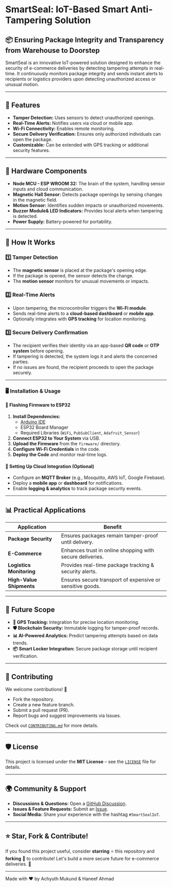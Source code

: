 # SmartSeal: IoT-Based Smart Anti-Tampering Solution

## 📦 Ensuring Package Integrity and Transparency from Warehouse to Doorstep

SmartSeal is an innovative IoT-powered solution designed to enhance the security of e-commerce deliveries by detecting tampering attempts in real-time. It continuously monitors package integrity and sends instant alerts to recipients or logistics providers upon detecting unauthorized access or unusual motion.

---

## 🚀 Features
- **Tamper Detection:** Uses sensors to detect unauthorized openings.
- **Real-Time Alerts:** Notifies users via cloud or mobile app.
- **Wi-Fi Connectivity:** Enables remote monitoring.
- **Secure Delivery Verification:** Ensures only authorized individuals can open the package.
- **Customizable:** Can be extended with GPS tracking or additional security features.

---

## 🔧 Hardware Components
- **Node MCU - ESP WROOM 32:** The brain of the system, handling sensor inputs and cloud communication.
- **Magnetic Hall Sensor:** Detects package openings by sensing changes in the magnetic field.
- **Motion Sensor:** Identifies sudden impacts or unauthorized movements.
- **Buzzer Module& LED Indicators:** Provides local alerts when tampering is detected.
- **Power Supply:** Battery-powered for portability.

---

## 📜 How It Works
### 1️⃣ Tamper Detection
- The **magnetic sensor** is placed at the package's opening edge.
- If the package is opened, the sensor detects the change.
- The **motion sensor** monitors for unusual movements or impacts.

### 2️⃣ Real-Time Alerts
- Upon tampering, the microcontroller triggers the **Wi-Fi module**.
- Sends real-time alerts to a **cloud-based dashboard** or **mobile app**.
- Optionally integrates with **GPS tracking** for location monitoring.

### 3️⃣ Secure Delivery Confirmation
- The recipient verifies their identity via an app-based **QR code** or **OTP system** before opening.
- If tampering is detected, the system logs it and alerts the concerned parties.
- If no issues are found, the recipient proceeds to open the package securely.

---

### 🖥️ Installation & Usage
#### 🔌 Flashing Firmware to ESP32
1. **Install Dependencies:**
   - [Arduino IDE](https://www.arduino.cc/en/software)
   - ESP32 Board Manager
   - Required Libraries (`WiFi`, `PubSubClient`, `Adafruit_Sensor`)
2. **Connect ESP32 to Your System** via USB.
3. **Upload the Firmware** from the `firmware/` directory.
4. **Configure Wi-Fi Credentials** in the code.
5. **Deploy the Code** and monitor real-time logs.

#### 📡 Setting Up Cloud Integration (Optional)
- Configure an **MQTT Broker** (e.g., Mosquitto, AWS IoT, Google Firebase).
- Deploy a **mobile app** or **dashboard** for notifications.
- Enable **logging & analytics** to track package security events.

---

## 📊 Practical Applications
| Application | Benefit |
|------------|---------|
| **Package Security** | Ensures packages remain tamper-proof until delivery. |
| **E-Commerce** | Enhances trust in online shopping with secure deliveries. |
| **Logistics Monitoring** | Provides real-time package tracking & security alerts. |
| **High-Value Shipments** | Ensures secure transport of expensive or sensitive goods. |

---

## 📅 Future Scope
- **📡 GPS Tracking:** Integration for precise location monitoring.
- **🛡️ Blockchain Security:** Immutable logging for tamper-proof records.
- **📊 AI-Powered Analytics:** Predict tampering attempts based on data trends.
- **📦 Smart Locker Integration:** Secure package storage until recipient verification.

---

## 🤝 Contributing
We welcome contributions! 🎉
- Fork the repository.
- Create a new feature branch.
- Submit a pull request (PR).
- Report bugs and suggest improvements via Issues.

Check out [`CONTRIBUTING.md`](CONTRIBUTING.md) for more details.

---

## 🛡️ License
This project is licensed under the **MIT License** – see the [`LICENSE`](LICENSE) file for details.

---

## 🌍 Community & Support
- **Discussions & Questions:** Open a [GitHub Discussion](https://github.com/SmartSeal-IoT-based-Smart-Anti-Tampering-Solution-for-Secure-Deliveries/discussions).
- **Issues & Feature Requests:** Submit an [Issue](https://github.com/SmartSeal-IoT-based-Smart-Anti-Tampering-Solution-for-Secure-Deliveries/issues).
- **Social Media:** Share your experience with the hashtag `#SmartSealIoT`.

---

## ⭐ Star, Fork & Contribute!
If you found this project useful, consider **starring** ⭐ this repository and **forking** 🍴 to contribute! Let's build a more secure future for e-commerce deliveries. 🚀

---

Made with ❤️ by Achyuth Mukund & Haneef Ahmad

